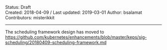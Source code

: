   
Status: Draft  
Created: 2018-04-09   /  Last updated: 2019-03-01
Author: bsalamat  
Contributors: misterikkit

---

The scheduling framework design has moved to https://github.com/kubernetes/enhancements/blob/master/keps/sig-scheduling/20180409-scheduling-framework.md
